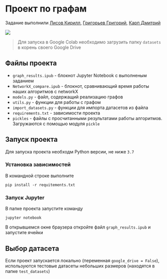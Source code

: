 # Проект по графам
Задание выполнили [Лисов Кирилл](https://github.com/Kiruha01), [Григорьев Григорий](https://github.com/GrigorevGrigorii), 
[Карп Дмитрий](https://github.com/Dmitry913)

[![](https://colab.research.google.com/assets/colab-badge.svg)](https://colab.research.google.com/github/Kiruha01/graphs/blob/master/graph_results.ipynb)
> Для запуска в Google Colab необходимо загрузить папку `datasets` в корень своего Google Drive

## Файлы проекта
* `graph_results.ipub` - блокнот Jupyter Notebook с выполненым заданием
* `NetworkX_compare.ipub` - блокнот, сравнивающий время работы наших алгоритмов с networkX
* `models.py`  - файл, содержащий реализацию графов
* `utils.py` - функции для работы с графом
* `import_datasets.py` - функции для импорта датасетов из файла
* `requirements.txt` - зависимости проекта
* `pickles` - файлы с просчитанными результатами работы алгоритмов. 
Загружаются с помощью модуля `pickle`

## Запуск проекта
Для запуска проекта необходм Python версии, не ниже `3.7`

### Установка зависимостей
В командной строке выполните 
```
pip install -r requitements.txt
```

### Запуск Jupyter
В папке проекта запустите команду
```
jupyter notebook
```
В открывшемся окне браузера откройте файл `graph_results.ipub` и запустите ячейки

## Выбор датасета
Если проект запускается локально (переменная `google_drive = False`), используются
тестовые датасеты небольших размеров (находятся в папке `test_datasets`)
